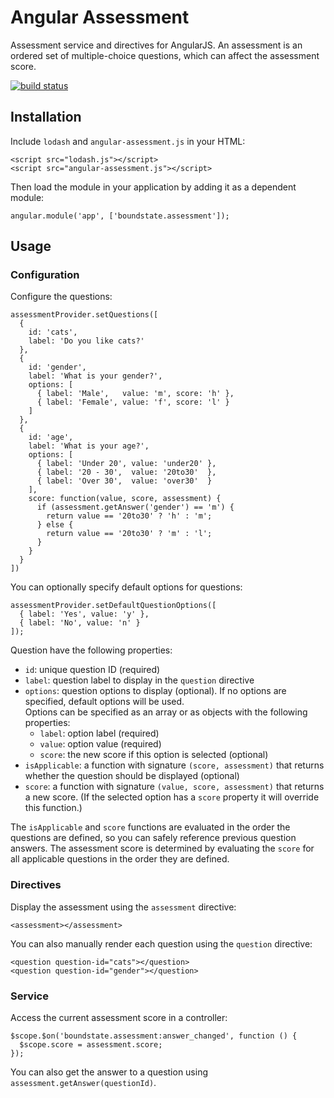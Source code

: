 # Angular Assessment

Assessment service and directives for AngularJS.
An assessment is an ordered set of multiple-choice questions, which can affect the assessment score.

[![build status](https://ci.boundstatesoftware.com/projects/2/status.png?ref=master)](https://ci.boundstatesoftware.com/projects/2?ref=master)

## Installation

Include `lodash` and `angular-assessment.js` in your HTML:

    <script src="lodash.js"></script>
    <script src="angular-assessment.js"></script>
    
Then load the module in your application by adding it as a dependent module:

    angular.module('app', ['boundstate.assessment']);

## Usage

### Configuration

Configure the questions:

    assessmentProvider.setQuestions([
      {
        id: 'cats',
        label: 'Do you like cats?'
      },
      {
        id: 'gender',
        label: 'What is your gender?',
        options: [
          { label: 'Male',   value: 'm', score: 'h' },
          { label: 'Female', value: 'f', score: 'l' }
        ]
      },
      {
        id: 'age',
        label: 'What is your age?',
        options: [
          { label: 'Under 20', value: 'under20' },
          { label: '20 - 30',  value: '20to30'  },
          { label: 'Over 30',  value: 'over30'  }
        ],
        score: function(value, score, assessment) {
          if (assessment.getAnswer('gender') == 'm') {
            return value == '20to30' ? 'h' : 'm';
          } else {
            return value == '20to30' ? 'm' : 'l';
          }
        }
      }
    ])
    
You can optionally specify default options for questions:

    assessmentProvider.setDefaultQuestionOptions([
      { label: 'Yes', value: 'y' },
      { label: 'No', value: 'n' }
    ]);
    
Question have the following properties:

-  `id`: unique question ID (required)
-  `label`: question label to display in the `question` directive
-  `options`: question options to display (optional). 
    If no options are specified, default options will be used.  
    Options can be specified as an array or as objects with the following properties:
    -  `label`: option label (required)
    -  `value`: option value (required)
    -  `score`: the new score if this option is selected (optional)    
-  `isApplicable`: a function with signature `(score, assessment)` that returns whether the question should be displayed (optional)
-  `score`: a function with signature `(value, score, assessment)` that returns a new score. (If the selected option has a `score` property it will override this function.)

The `isApplicable` and `score` functions are evaluated in the order the questions are defined, so you can safely reference previous question answers.
The assessment score is determined by evaluating the `score` for all applicable questions in the order they are defined.

### Directives

Display the assessment using the `assessment` directive:

    <assessment></assessment>
    
You can also manually render each question using the `question` directive:

    <question question-id="cats"></question>
    <question question-id="gender"></question>
    
### Service
    
Access the current assessment score in a controller:

    $scope.$on('boundstate.assessment:answer_changed', function () {
      $scope.score = assessment.score;
    });
    
You can also get the answer to a question using `assessment.getAnswer(questionId)`.